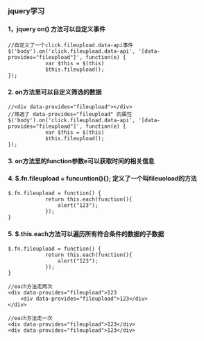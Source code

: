 ### jquery学习

#### 1，jquery on() 方法可以自定义事件

	//自定义了一个click.fileupload.data-api事件
	$('body').on('click.fileupload.data-api', '[data-provides="fileupload"]', function(e) {
				var $this = $(this)
				$this.fileupload();
	});

#### 2. on方法里可以自定义筛选的数据

	//<div data-provides="fileupload"></div>
	//筛选了 data-provides="fileupload" 的属性
	$('body').on('click.fileupload.data-api', '[data-provides="fileupload"]', function(e) {
				var $this = $(this)
				$this.fileupload();
	});
#### 3. on方法里的function参数e可以获取时间的相关信息

#### 4. $.fn.fileupload = funcuntion(){}; 定义了一个叫fileuoload的方法

	$.fn.fileupload = function() {
				return this.each(function(){
					alert("123");
				});
	}

#### 5. $.this.each方法可以遍历所有符合条件的数据的子数据

	$.fn.fileupload = function() {
				return this.each(function(){
					alert("123");
				});
	}

	//each方法走两次
    <div data-provides="fileupload">123
		<div data-provides="fileupload">123</div>
	</div>

	//each方法走一次
	<div data-provides="fileupload">123</div>
	<div data-provides="fileupload">123</div>
	